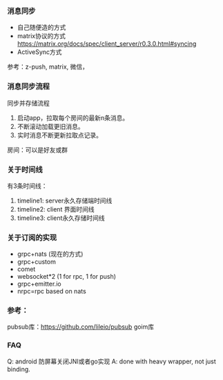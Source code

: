 ### 消息同步

* 自己随便造的方式
* matrix协议的方式 https://matrix.org/docs/spec/client_server/r0.3.0.html#syncing
* ActiveSync方式

参考：z-push, matrix, 微信，

### 消息同步流程

同步并存储流程

1. 启动app，拉取每个房间的最新n条消息。
2. 不断滚动加载更旧消息。
3. 实时消息不断更新拉取点记录。

房间：可以是好友或群

### 关于时间线

有3条时间线：
1. timeline1: server永久存储端时间线
2. timeline2: client 界面时间线
3. timeline3: client永久存储时间线

### 关于订阅的实现

* grpc+nats (现在的方式)
* grpc+custom
* comet
* websocket*2 (1 for rpc, 1 for push)
* grpc+emitter.io
* nrpc=rpc based on nats

### 参考：
pubsub库：https://github.com/lileio/pubsub
goim库

### FAQ

Q: android 防屏幕关闭JNI或者go实现
A: done with heavy wrapper, not just binding.

